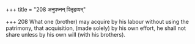 +++
title = "208 अनुपघ्नन् पितृद्रव्यम्"

+++
208	What one (brother) may acquire by his labour without using the patrimony, that acquisition, (made solely) by his own effort, he shall not share unless by his own will (with his brothers).